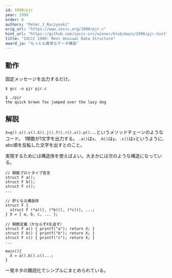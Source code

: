 ```yaml
---
id: 1990/pjr
year: 1990
order: 6
authors: "Peter_J_Ruczynski"
orig_url: "https://www.ioccc.org/1990/pjr.c"
hint_url: "https://github.com/ioccc-src/winner/blob/main/1990/pjr.hint"
title: "IOCCC 1990: Most Unusual Data Structure"
award_ja: "もっとも異常なデータ構造"
---
```


## 動作

固定メッセージを出力するだけ。

```
$ gcc -o pjr pjr.c

$ ./pjr
the quick brown fox jumped over the lazy dog
```

## 解説

`X=g().s().v().S().j().f().r().x().p().`...というメソッドチェーンのようなコード。
1関数が1文字を出力する。
`.a()`は`z`、`.b()`は`y`、`.c()`は`x`というように、abc順を反転した文字を出すとのこと。

実現するためには構造体を使えばよい。大まかには次のような構造になっている。

```
// 関数プロトタイプ宣言
struct F a();
struct F b();
struct F c();
...

// 肝となる構造体
struct F {
  struct F (*a)(), (*b)(), (*c)(), ...;
} X = { a, b, c, ... };

// 関数定義（かならずXを返す）
struct F a() { printf("a"); return X; }
struct F b() { printf("b"); return X; }
struct F c() { printf("c"); return X; }
...

main(){
  X = a().b().c()...;
}
```

一発ネタの難読化でシンプルにまとめられている。
